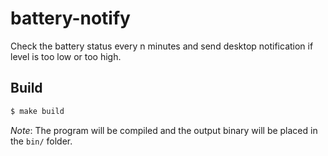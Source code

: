 # battery-notify
Check the battery status every n minutes and send desktop notification if level is too low or too high.

## Build
```bash
$ make build
```

*Note*: The program will be compiled and the output binary will be placed in the ```bin/``` folder.
